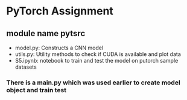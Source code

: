 # PyTorch Assignment
## module name pytsrc
* model.py: Constructs a CNN model
* utils.py: Utility methods to check if CUDA is available and plot data
* S5.ipynb: notebook to train and test the model on putorch sample datasets

### There is a main.py which was used earlier to create model object and train test
